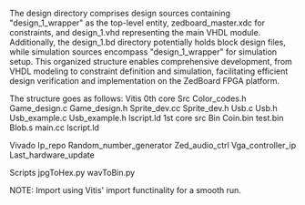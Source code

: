 The design directory comprises design sources containing "design_1_wrapper" as the top-level entity, zedboard_master.xdc for constraints, and design_1.vhd representing the main VHDL module. 
Additionally, the design_1.bd directory potentially holds block design files, while simulation sources encompass "design_1_wrapper" for simulation setup. 
This organized structure enables comprehensive development, from VHDL modeling to constraint definition and simulation, facilitating efficient design verification and implementation on the ZedBoard FPGA platform.

The structure goes as follows:
Vitis
  0th core
    Src
      Color_codes.h
      Game_design.c
      Game_design.h
      Sprite_dev.cc
      Sprite_dev.h
      Usb.c
      Usb.h
      Usb_example.c
      Usb_example.h
      lscript.ld
  1st core
    src
      Bin
        Coin.bin
        test.bin
    Blob.s
    main.cc
    lscript.ld

Vivado
  Ip_repo
    Random_number_generator
    Zed_audio_ctrl
    Vga_controller_ip
  Last_hardware_update
  
Scripts
  jpgToHex.py
  wavToBin.py


NOTE: Import using Vitis' import functinality for a smooth run.
